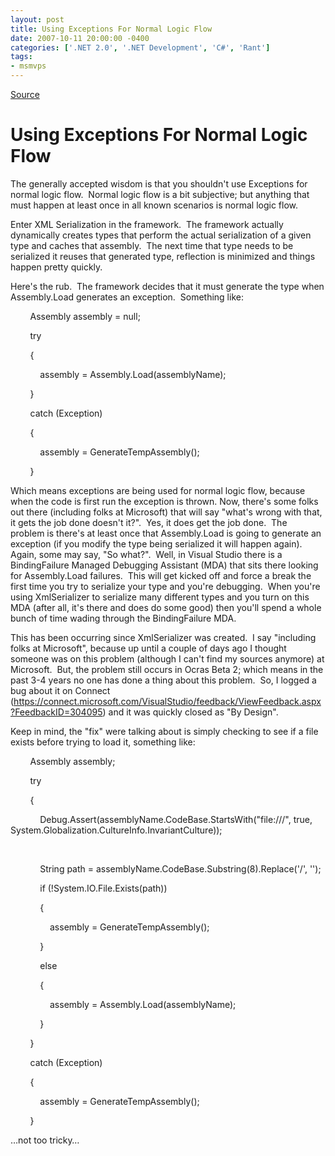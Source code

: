 ```yaml
---
layout: post
title: Using Exceptions For Normal Logic Flow
date: 2007-10-11 20:00:00 -0400
categories: ['.NET 2.0', '.NET Development', 'C#', 'Rant']
tags:
- msmvps
---
```

[Source](http://blogs.msmvps.com/peterritchie/2007/10/12/using-exceptions-for-normal-logic-flow/ "Permalink to Using Exceptions For Normal Logic Flow")

# Using Exceptions For Normal Logic Flow

The generally accepted wisdom is that you shouldn't use Exceptions for normal logic flow.  Normal logic flow is a bit subjective; but anything that must happen at least once in all known scenarios is normal logic flow.

Enter XML Serialization in the framework.  The framework actually dynamically creates types that perform the actual serialization of a given type and caches that assembly.  The next time that type needs to be serialized it reuses that generated type, reflection is minimized and things happen pretty quickly.

Here's the rub.  The framework decides that it must generate the type when Assembly.Load generates an exception.  Something like:

  

        Assembly assembly = null;

        try

        {

            assembly = Assembly.Load(assemblyName);

        }

        catch (Exception)

        {

            assembly = GenerateTempAssembly();

        }

Which means exceptions are being used for normal logic flow, because when the code is first run the exception is thrown. Now, there's some folks out there (including folks at Microsoft) that will say "what's wrong with that, it gets the job done doesn't it?".  Yes, it does get the job done.  The problem is there's at least once that Assembly.Load is going to generate an exception (if you modify the type being serialized it will happen again).  Again, some may say, "So what?".  Well, in Visual Studio there is a BindingFailure Managed Debugging Assistant (MDA) that sits there looking for Assembly.Load failures.  This will get kicked off and force a break the first time you try to serialize your type and you're debugging.  When you're using XmlSerializer to serialize many different types and you turn on this MDA (after all, it's there and does do some good) then you'll spend a whole bunch of time wading through the BindingFailure MDA.

This has been occurring since XmlSerializer was created.  I say "including folks at Microsoft", because up until a couple of days ago I thought someone was on this problem (although I can't find my sources anymore) at Microsoft.  But, the problem still occurs in Ocras Beta 2; which means in the past 3-4 years no one has done a thing about this problem.  So, I logged a bug about it on Connect (<https://connect.microsoft.com/VisualStudio/feedback/ViewFeedback.aspx?FeedbackID=304095>) and it was quickly closed as "By Design".

Keep in mind, the "fix" were talking about is simply checking to see if a file exists before trying to load it, something like:

  

        Assembly assembly;

        try

        {

            Debug.Assert(assemblyName.CodeBase.StartsWith("file:///", true, System.Globalization.CultureInfo.InvariantCulture));

 

            String path = assemblyName.CodeBase.Substring(8).Replace('/', '\');

            if (!System.IO.File.Exists(path))

            {

                assembly = GenerateTempAssembly();

            }

            else

            {

                assembly = Assembly.Load(assemblyName);

            }

        }

        catch (Exception)

        {

            assembly = GenerateTempAssembly();

        }

…not too tricky…

